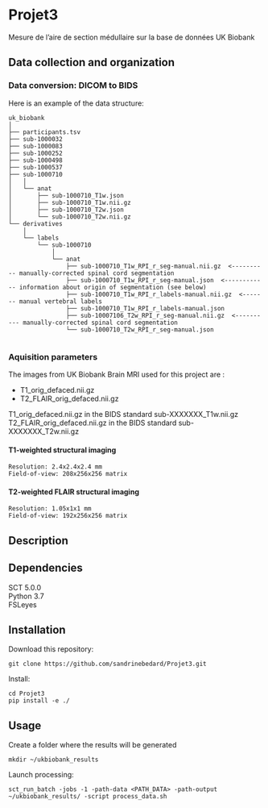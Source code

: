 # Projet3
Mesure de l’aire de section médullaire sur la base de données UK Biobank
## Data collection and organization
### Data conversion: DICOM to BIDS
Here is an example of the data structure:
~~~
uk_biobank
│
├── participants.tsv
├── sub-1000032
├── sub-1000083
├── sub-1000252
├── sub-1000498
├── sub-1000537
├── sub-1000710
│   │
│   └── anat
│       ├── sub-1000710_T1w.json
│       ├── sub-1000710_T1w.nii.gz
│       ├── sub-1000710_T2w.json
│       └── sub-1000710_T2w.nii.gz
└── derivatives
    │
    └── labels
        └── sub-1000710
            │
            └── anat
                ├── sub-1000710_T1w_RPI_r_seg-manual.nii.gz  <---------- manually-corrected spinal cord segmentation
                ├── sub-1000710_T1w_RPI_r_seg-manual.json  <------------ information about origin of segmentation (see below)
                ├── sub-1000710_T1w_RPI_r_labels-manual.nii.gz  <------- manual vertebral labels
                ├── sub-1000710_T1w_RPI_r_labels-manual.json
                ├── sub-10007106_T2w_RPI_r_seg-manual.nii.gz  <---------- manually-corrected spinal cord segmentation
                └── sub-1000710_T2w_RPI_r_seg-manual.json
 
~~~
### Aquisition parameters
The images from UK Biobank Brain MRI used for this project are :
 - T1_orig_defaced.nii.gz
 - T2_FLAIR_orig_defaced.nii.gz
 
 T1_orig_defaced.nii.gz in the BIDS standard sub-XXXXXXX_T1w.nii.gz
 T2_FLAIR_orig_defaced.nii.gz in the BIDS standard sub-XXXXXXX_T2w.nii.gz
#### T1-weighted structural imaging
    Resolution: 2.4x2.4x2.4 mm
    Field-of-view: 208x256x256 matrix
#### T2-weighted FLAIR structural imaging
    Resolution: 1.05x1x1 mm
    Field-of-view: 192x256x256 matrix
## Description

## Dependencies

SCT 5.0.0\
Python 3.7\
FSLeyes 

## Installation
Download this repository:
~~~
git clone https://github.com/sandrinebedard/Projet3.git
~~~
Install:
~~~
cd Projet3
pip install -e ./
~~~
## Usage
Create a folder where the results will be generated
~~~
mkdir ~/ukbiobank_results
~~~
Launch processing:
~~~
sct_run_batch -jobs -1 -path-data <PATH_DATA> -path-output ~/ukbiobank_results/ -script process_data.sh
~~~
